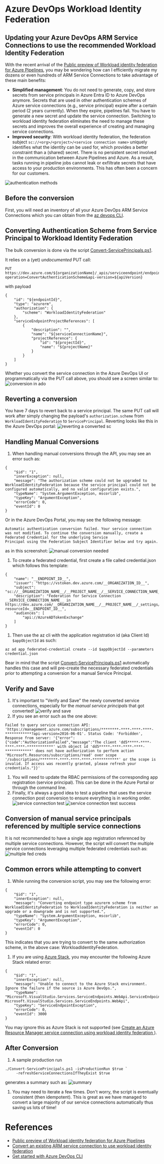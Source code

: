 # Azure DevOps Workload Identity Federation

## Updating your Azure DevOps ARM Service Connections to use the recommended Workload Identity Federation

With the recent arrival of the [Public preview of Workload identity federation for Azure Pipelines](https://devblogs.microsoft.com/devops/public-preview-of-workload-identity-federation-for-azure-pipelines/), you may be wondering how can I efficiently migrate my dozens or even hundreds of ARM Service Connections to take advantage of these main benefits:
- **Simplified management**: You do not need to generate, copy, and store secrets from service principals in Azure Entra ID to Azure DevOps anymore. Secrets that are used in other authentication schemes of Azure service connections (e.g., service principal) expire after a certain period (2 years currently). When they expire, pipelines fail. You have to generate a new secret and update the service connection. Switching to workload identity federation eliminates the need to manage these secrets and improves the overall experience of creating and managing service connections.
- **Improved security**: With workload identity federation, the federation subject `sc://<org>/<project>/<service connection name>` uniquely identifies what the identity can be used for, which provides a better constraint than a (shared) secret. There is no persistent secret involved in the communication between Azure Pipelines and Azure. As a result, tasks running in pipeline jobs cannot leak or exfiltrate secrets that have access to your production environments. This has often been a concern for our customers.


![authentication methods](./media/recommended_authentication_method.png)

## Before the conversion

First, you will need an inventory of all your Azure DevOps ARM Service Connections which you can obtain from the [az devops CLI](https://learn.microsoft.com/en-us/azure/devops/cli/?view=azure-devops).

## Converting Authentication Scheme from Service Principal to Workload Identity Federation

The bulk conversion is done via the script [Convert-ServicePrincipals.ps1](scripts/Convert-ServicePrincipals.ps1).

It relies on a (yet) *undocumented* PUT call:
```
PUT https://dev.azure.com/${organizationName}/_apis/serviceendpoint/endpoints/${endpointId}?operation=ConvertAuthenticationScheme&api-version=${apiVersion}
```
with payload
```
{
    "id": "${endpointId}",
    "type": "azurerm",
    "authorization": {
        "scheme": "WorkloadIdentityFederation"
    },
    "serviceEndpointProjectReferences": [
        {
            "description": "",
            "name": "${serviceConnectionName}",
            "projectReference": {
                "id": "${projectId}",
                "name": "${projectName}"
            }
        }
    ]
}
```
Whether you convert the service connection in the Azure DevOps UI or programmatically via the PUT call above, you should see a screen similar to:
![conversion in ado](./media/conversion_in_progress.png)

## Reverting a conversion

You have 7 days to revert back to a service principal. The same PUT call will work after simply changing the payload's `authorization.scheme` from `WorkloadIdentityFederation` to `ServicePrincipal`.
Reverting looks like this in the Azure DevOps portal:
![reverting a converted sc](./media/reverting_a_conversion_with_typo_as_in_preview.png)

## Handling Manual Conversions

1. When handling manual conversions through the API, you may see an error such as:
```
{
	"$id": "1",
	"innerException": null,
	"message": "The authorization scheme could not be upgraded to WorkloadIdentityFederation because the service principal could not be configured automatically, and no valid configuration exists.",
	"typeName": "System.ArgumentException, mscorlib",
	"typeKey": "ArgumentException",
	"errorCode": 0,
	"eventId": 0
}
```
Or in the Azure DevOps Portal, you may see the following message:
```
Automatic authentication conversion failed. Your service connection was not modified. To continue the conversion manually, create a Federated Credential for the underlying Service
Principal using the Federation Subject Identifier below and try again.
```
as in this screenshot:
![manual conversion needed](./media/manual_conversion.png)
1. To create a federated credential, first create a file called credential.json which follows this template:
```
{
    "name": "__ENDPOINT_ID__",
    "issuer": "https://vstoken.dev.azure.com/__ORGANIZATION_ID__",
    "subject": "sc://__ORGANIZATION_NAME__/__PROJECT_NAME__/__SERVICE_CONNECTION_NAME__",
    "description": "Federation for Service Connection __SERVICE_CONNECTION_NAME__ in https://dev.azure.com/__ORGANIZATION_NAME__/__PROJECT_NAME__/_settings/adminservices?resourceId=__ENDPOINT_ID__",
    "audiences": [
        "api://AzureADTokenExchange"
    ]
}
```
1. Then use the az cli with the application registration id (aka Client Id) `$appObjectId` as such:
```
az ad app federated-credential create --id $appObjectId --parameters credential.json
```
Bear in mind that the script [Convert-ServicePrincipals.ps1](scripts/Convert-ServicePrincipals.ps1) automatically handles this case and will pre-create the necessary federated credentials prior to attempting a conversion for a manual Service Principal.

## Verify and Save

1. It's important to "Verify and Save" the newly converted service connections, especially for the *manual service principals* that got converted!
![verify and save](./media/verify_and_save.png)
1. If you see an error such as the one above:
```
Failed to query service connection API: 'https://management.azure.com/subscriptions/********-****-****-****-************?api-version=2016-06-01'. Status Code: 'Forbidden', Response from server: '{"error":{"code":"AuthorizationFailed","message":"The client 'dd5*****-****-****-****-************' with object id 'dd5*****-****-****-****-************' does not have authorization to perform action 'Microsoft.Resources/subscriptions/read' over scope '/subscriptions/********-****-****-****-************' or the scope is invalid. If access was recently granted, please refresh your credentials."}}'
```
1. You will need to update the RBAC permissions of the corresponding app registration (service principal). This can be done in the Azure Portal or through the command line.
1. Finally, it's always a good idea to test a pipeline that uses the service connection post conversion to ensure everything is in working order.
![service connection test](/media/service_connection_test_1.png)
![service connection test success](/media/service_connection_test_1_success.png)

## Conversion of manual service principals referenced by multiple service connections

It is not recommended to have a single app registration referenced by multiple service connections. However, the script will convert the multiple service connections leveraging multiple federated credentials such as:
![multiple fed creds](./media/avoid_multiple_fed_creds.png)

## Common errors while attempting to convert

1. While running the conversion script, you may see the following error:
```
{
	"$id": "1",
	"innerException": null,
	"message": "Converting endpoint type azurerm scheme from WorkloadIdentityFederation to WorkloadIdentityFederation is neither an upgrade or a downgrade and is not supported.",
	"typeName": "System.ArgumentException, mscorlib",
	"typeKey": "ArgumentException",
	"errorCode": 0,
	"eventId": 0
}
```
This indicates that you are trying to convert to the same authorization scheme, in the above case: WorkloadIdentityFederation.
1. If you are using [Azure Stack](https://azure.microsoft.com/en-us/products/azure-stack/), you may encounter the following Azure Stack related error:
```
{
	"$id": "1",
	"innerException": null,
	"message": "Unable to connect to the Azure Stack environment. Ignore the failure if the source is Azure DevOps.",
	"typeName": "Microsoft.VisualStudio.Services.ServiceEndpoints.WebApi.ServiceEndpointException, Microsoft.VisualStudio.Services.ServiceEndpoints.WebApi",
	"typeKey": "ServiceEndpointException",
	"errorCode": 0,
	"eventId": 3000
}
```
You may ignore this as Azure Stack is not supported (see [Create an Azure Resource Manager service connection using workload identity federation
](https://learn.microsoft.com/en-us/azure/devops/pipelines/library/connect-to-azure?view=azure-devops#create-an-azure-resource-manager-service-connection-using-workload-identity-federation)).

## After Conversion

1. A sample production run
```
./Convert-ServicePrincipals.ps1 -isProductionRun $true `
     -refreshServiceConnectionsIfTheyExist $true
```
generates a summary such as:
![summary](./media/summary%20after%20production%20run.png)
1. You may need to iterate a few times. Don't worry, the script is eventually consistent (then idempotent). This is great as we have managed to convert a large majority of our service connections automatically thus saving us lots of time!

# References

- [Public preview of Workload identity federation for Azure Pipelines](https://devblogs.microsoft.com/devops/public-preview-of-workload-identity-federation-for-azure-pipelines/)
- [Convert an existing ARM service connection to use workload identity federation](https://learn.microsoft.com/en-us/azure/devops/pipelines/library/connect-to-azure?view=azure-devops#convert-an-existing-arm-service-connection-to-use-workflow-identity-federation)
- [Get started with Azure DevOps CLI](https://learn.microsoft.com/en-us/azure/devops/cli/?view=azure-devops)
